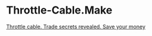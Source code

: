 # Throttle-Cable.Make
[Throttle cable. Trade secrets revealed. Save your money](https://youtu.be/2qVjTXC1Bno)
